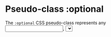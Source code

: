 # Pseudo-class :optional

The `:optional` CSS pseudo-class represents any  
<input>, <select>, or <textarea> element that does  
not have the required attribute set on it.  

```css
input:optional {
  border-color: rebeccapurple;
  border-width: 3px;
}
```
